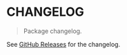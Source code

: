 # CHANGELOG

> Package changelog.

See [GitHub Releases](https://github.com/stdlib-js/strided-base-dmskmap2/releases) for the changelog.
